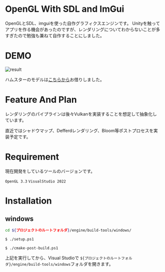 # OpenGL With SDL and ImGui

OpenGLとSDL、imguiを使った自作グラフィクスエンジンです。  Unityを触ってアプリを作る機会があったのですが、レンダリングについてわからないことが多すぎたので勉強も兼ねて自作することにしました。

# DEMO

![result](https://github.com/machumun/opengl-with-sdl-and-imgui/blob/main/readme2.gif)

ハムスターのモデルは[こちらから](https://sketchfab.com/3d-models/hamtaro-7d195612e7814905aa1bfefd13b80be1)お借りしました。

# Feature And Plan

レンダリングのパイプラインは後々Vulkanを実装することを想定して抽象化しています。

直近ではシャドウマップ、Defferdレンダリング、Bloom等ポストプロセスを実装予定です。

# Requirement

現在開発をしているツールのバージョンです。

``OpenGL 3.3``  ``VisualStudio 2022``


# Installation

## windows
```bash
cd ${プロジェクトのルートフォルダ}/engine/build-tools/windows/

$ ./setup.ps1

$ ./cmake-post-build.ps1
```

上記を実行してから、Visual Studioで  ``${プロジェクトのルートフォルダ}/engine/build-tools/windows``フォルダを開きます。
